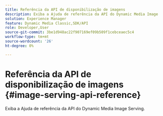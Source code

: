 ```yaml
---
title: Referência da API de disponibilização de imagens
description: Exiba a Ajuda de referência da API do Dynamic Media Image Serving.
solution: Experience Manager
feature: Dynamic Media Classic,SDK/API
role: Developer,User
source-git-commit: 3be1d948ac22f907169ef09b509f1cebceaec5c4
workflow-type: tm+mt
source-wordcount: '26'
ht-degree: 0%

---
```



# Referência da API de disponibilização de imagens {#image-serving-api-reference}

Exiba a Ajuda de referência da API do Dynamic Media Image Serving.
